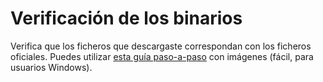 # Verificación de los binarios

Verifica que los ficheros que descargaste correspondan con los ficheros oficiales. Puedes utilizar [esta guía paso-a-paso](https://www.getmonero.org/es/resources/user-guides/verification-windows-beginner.html) con imágenes (fácil, para usuarios Windows).


